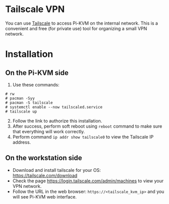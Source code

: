 # Tailscale VPN
You can use [Tailscale](https://tailscale.com/) to access Pi-KVM on the internal network. This is a convenient and free (for private use) tool for organizing a small VPN network.

# Installation
## On the Pi-KVM side
1. Use these commands:
  ```
  # rw
  # pacman -Syy
  # pacman -S tailscale
  # systemctl enable --now tailscaled.service
  # tailscale up
  ```
2. Follow the link to authorize this installation.
3. After success, perform soft reboot using `reboot` command to make sure that everything will work correctly.
4. Perform command `ip addr show tailscale0` to view the Tailscale IP address.

## On the workstation side
* Download and install tailscale for your OS: https://tailscale.com/download
* Check the page https://login.tailscale.com/admin/machines to view your VPN network.
* Follow the URL in the web browser: `https://<tailscale_kvm_ip>` and you will see Pi-KVM web interface.
